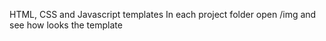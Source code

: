HTML, CSS and Javascript templates 
In each project folder open /img and see how looks the template
